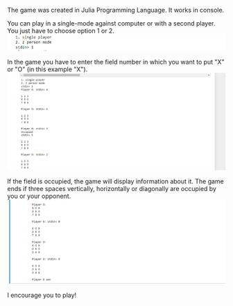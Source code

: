 The game was created in Julia Programming Language. It works in console.

You can play in a single-mode against computer or with a second player. You just have to choose option 1 or 2.
![alt text](https://github.com/mikolajhojda/tic-tac-toe/blob/master/scr/Adnotacja%202020-01-13%20185543.png)

In the game you have to enter the field number in which you want to put "X" or "O" (in this example "X").
![alt text](https://github.com/mikolajhojda/tic-tac-toe/blob/master/scr/Adnotacja%202020-01-13%20185624.png)

If the field is occupied, the game will display information about it. The game ends if three spaces vertically, horizontally or diagonally are occupied by you or your opponent.
![alt text](https://github.com/mikolajhojda/tic-tac-toe/blob/master/scr/Adnotacja%202020-01-13%20185522.png)

I encourage you to play!

